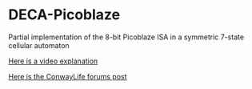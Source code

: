 # DECA-Picoblaze

Partial implementation of the 8-bit Picoblaze ISA in a symmetric 7-state cellular automaton

[Here is a video explanation](https://youtu.be/pjhO34Bs74A)

[Here is the ConwayLife forums post](https://github.com/HactarCE/DECA-Picoblaze/)
